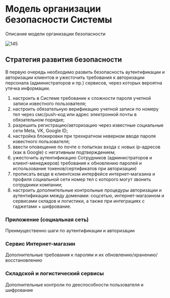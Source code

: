 # Модель организации безопасности Системы
Описание модели организации безопасности

![145](https://i.imgur.com/XwXt8xz.jpg)

## Стратегия развития безопасности

В первую очередь необходимо развить безопасность аутентификации и авторизации клиентов и ужесточить требования к авторизации персонала (администраторов и пр.) сервисов, через которых вероятна утечка информации. 

1. настроить в Системе требование к сложности пароля учетной записи известного пользователя;
2. настроить обязательную верификацию учетной записи по номеру тел через смс/push-код или адрес электронной почты в обязательном порядке;
3.  разрешить регистрацию/авторизацию через известные социальные сети Meta, VK, Google ID;
4. настройка блокировки при трехкратном неверном вводе пароля известного пользователя;
5. ввести оповещение по почте о попытках входа с новых ip-адресов (как в Google) c негативным подтверждением;
6. ужесточить аутентификацию Сотрудников (администраторов и клиент-менеджеров) требования к обновлению паролей и использование токенов/сертификатов при авторизации)
7. прописать везде в клиентском интерфейсе интернет-магазина и профиля социальной сети номер тел с которого могут звонить сотрудники компании;
8. настроить дополнительные контрольные процедуры авторизации и аутентификации между доменами: соцсетью, интернет-магазином и сервисами складов и логистики, а также при интеграциях с гаджетами + шифрование.


### Приложение (социальная сеть)
Преимущественно шаги по аутентификации и авторизации

### Сервис Интернет-магазин
Дополнительные требования к паролям и их обновлению/хранению/восстановлению

### Складской и логистический сервисы 
Дополнительные контроли по дееспособности пользователя и шифрование







